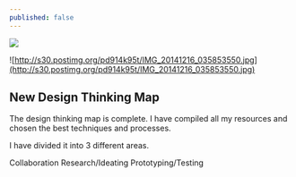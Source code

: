 ```yaml
---
published: false
---
```


![](/)

![http://s30.postimg.org/pd914k95t/IMG_20141216_035853550.jpg](http://s30.postimg.org/pd914k95t/IMG_20141216_035853550.jpg)

## New Design Thinking Map

The design thinking map is complete. I have compiled all my resources and chosen the best techniques and processes. 

I have divided it into 3 different areas.

Collaboration
Research/Ideating
Prototyping/Testing

